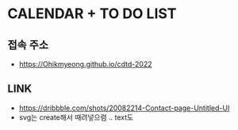 # CALENDAR + TO DO LIST

## 접속 주소
* https://Ohikmyeong.github.io/cdtd-2022

## LINK
* https://dribbble.com/shots/20082214-Contact-page-Untitled-UI
* svg는 create해서 때려넣으렴 .. text도